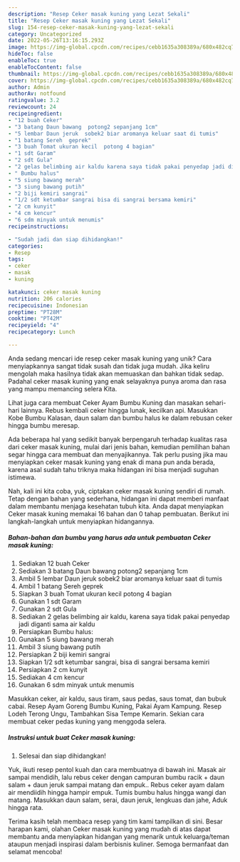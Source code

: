 ```yaml
---
description: "Resep Ceker masak kuning yang Lezat Sekali"
title: "Resep Ceker masak kuning yang Lezat Sekali"
slug: 154-resep-ceker-masak-kuning-yang-lezat-sekali
category: Uncategorized
date: 2022-05-26T13:16:15.293Z
image: https://img-global.cpcdn.com/recipes/cebb1635a308389a/680x482cq70/ceker-masak-kuning-foto-resep-utama.jpg
hideToc: false
enableToc: true
enableTocContent: false
thumbnail: https://img-global.cpcdn.com/recipes/cebb1635a308389a/680x482cq70/ceker-masak-kuning-foto-resep-utama.jpg
cover: https://img-global.cpcdn.com/recipes/cebb1635a308389a/680x482cq70/ceker-masak-kuning-foto-resep-utama.jpg
author: Admin
authorAv: notfound
ratingvalue: 3.2
reviewcount: 24
recipeingredient:
- "12 buah Ceker"
- "3 batang Daun bawang  potong2 sepanjang 1cm"
- "5 lembar Daun jeruk  sobek2 biar aromanya keluar saat di tumis"
- "1 batang Sereh  geprek"
- "3 buah Tomat ukuran kecil  potong 4 bagian"
- "1 sdt Garam"
- "2 sdt Gula"
- "2 gelas belimbing air kaldu karena saya tidak pakai penyedap jadi diganti sama air kaldu"
- " Bumbu halus"
- "5 siung bawang merah"
- "3 siung bawang putih"
- "2 biji kemiri sangrai"
- "1/2 sdt ketumbar sangrai bisa di sangrai bersama kemiri"
- "2 cm kunyit"
- "4 cm kencur"
- "6 sdm minyak untuk menumis"
recipeinstructions:

- "Sudah jadi dan siap dihidangkan!"
categories:
- Resep
tags:
- ceker
- masak
- kuning

katakunci: ceker masak kuning 
nutrition: 206 calories
recipecuisine: Indonesian
preptime: "PT28M"
cooktime: "PT42M"
recipeyield: "4"
recipecategory: Lunch

---
```





Anda sedang mencari ide resep ceker masak kuning yang unik? Cara menyiapkannya sangat tidak susah dan tidak juga mudah. Jika keliru mengolah maka hasilnya tidak akan memuaskan dan bahkan tidak sedap. Padahal ceker masak kuning yang enak selayaknya punya aroma dan rasa yang mampu memancing selera Kita.





Lihat juga cara membuat Ceker Ayam Bumbu Kuning dan masakan sehari-hari lainnya. Rebus kembali ceker hingga lunak, kecilkan api. Masukkan Kobe Bumbu Kalasan, daun salam dan bumbu halus ke dalam rebusan ceker hingga bumbu meresap.

Ada beberapa hal yang sedikit banyak berpengaruh terhadap kualitas rasa dari ceker masak kuning, mulai dari jenis bahan, kemudian pemilihan bahan segar hingga cara membuat dan menyajikannya. Tak perlu pusing jika mau menyiapkan ceker masak kuning yang enak di mana pun anda berada, karena asal sudah tahu triknya maka hidangan ini bisa menjadi suguhan istimewa.






Nah, kali ini kita coba, yuk, ciptakan ceker masak kuning sendiri di rumah. Tetap dengan bahan yang sederhana, hidangan ini dapat memberi manfaat dalam membantu menjaga kesehatan tubuh kita. Anda dapat menyiapkan Ceker masak kuning memakai 16 bahan dan 0 tahap pembuatan. Berikut ini langkah-langkah untuk menyiapkan hidangannya.

<!--inarticleads1-->

##### Bahan-bahan dan bumbu yang harus ada untuk pembuatan Ceker masak kuning:

1. Sediakan 12 buah Ceker
1. Sediakan 3 batang Daun bawang  potong2 sepanjang 1cm
1. Ambil 5 lembar Daun jeruk  sobek2 biar aromanya keluar saat di tumis
1. Ambil 1 batang Sereh  geprek
1. Siapkan 3 buah Tomat ukuran kecil  potong 4 bagian
1. Gunakan 1 sdt Garam
1. Gunakan 2 sdt Gula
1. Sediakan 2 gelas belimbing air kaldu, karena saya tidak pakai penyedap jadi diganti sama air kaldu
1. Persiapkan  Bumbu halus:
1. Gunakan 5 siung bawang merah
1. Ambil 3 siung bawang putih
1. Persiapkan 2 biji kemiri sangrai
1. Siapkan 1/2 sdt ketumbar sangrai, bisa di sangrai bersama kemiri
1. Persiapkan 2 cm kunyit
1. Sediakan 4 cm kencur
1. Gunakan 6 sdm minyak untuk menumis


Masukkan ceker, air kaldu, saus tiram, saus pedas, saus tomat, dan bubuk cabai. Resep Ayam Goreng Bumbu Kuning, Pakai Ayam Kampung. Resep Lodeh Terong Ungu, Tambahkan Sisa Tempe Kemarin. Sekian cara membuat ceker pedas kuning yang menggoda selera. 

<!--inarticleads2-->

##### Instruksi untuk buat Ceker masak kuning:


1. Selesai dan siap dihidangkan!

Yuk, ikuti resep pentol kuah dan cara membuatnya di bawah ini. Masak air sampai mendidih, lalu rebus ceker dengan campuran bumbu racik + daun salam + daun jeruk sampai matang dan empuk.. Rebus ceker ayam dalam air mendiidih hingga hampir empuk. Tumis bumbu halus hingga wangi dan matang. Masukkan daun salam, serai, daun jeruk, lengkuas dan jahe, Aduk hingga rata. 

Terima kasih telah membaca resep yang tim kami tampilkan di sini. Besar harapan kami, olahan Ceker masak kuning yang mudah di atas dapat membantu anda menyiapkan hidangan yang menarik untuk keluarga/teman ataupun menjadi inspirasi dalam berbisnis kuliner. Semoga bermanfaat dan selamat mencoba!
